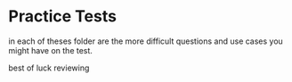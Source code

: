 # Practice Tests

in each of theses folder are the more difficult questions and use cases you might have on the test.

best of luck reviewing